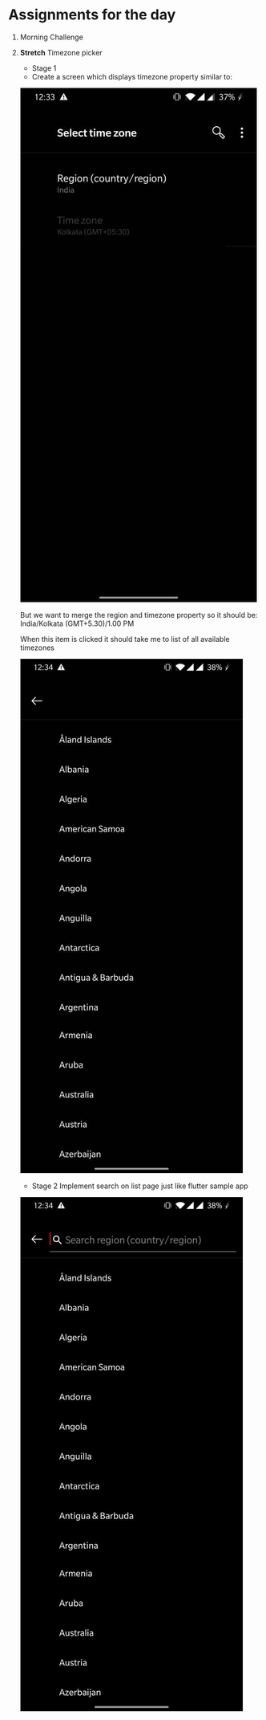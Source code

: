 # Assignments for the day

1. Morning Challenge
2. **Stretch** Timezone picker 
    - Stage 1
    - Create a screen which displays timezone property similar to:
     
     ![](screenshots/timezonePicker.jpeg)
     
     But we want to merge the region and timezone property
     so it should be: India/Kolkata (GMT+5.30)/1.00 PM
     
     When this item is clicked it should take me to list of all available timezones
     
     ![](screenshots/timezoneList.jpeg)
        
     - Stage 2
     Implement search on list page just like flutter sample app
     
     ![](screenshots/timezoneList%20Search.jpeg)